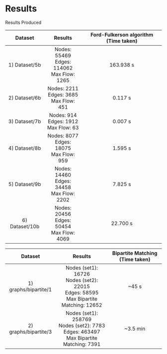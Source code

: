 # Results

Results Produced

Dataset      | Results |  Ford-Fulkerson algorithm (Time taken)
:-----------:|:-----:|:-----------------------:
1) Dataset/5b   | Nodes: 55469<br>Edges: 114062<br>Max Flow: 1265  | 163.938 s
2) Dataset/6b   | Nodes: 2211<br>Edges: 3685<br>Max Flow: 451      | 0.117 s
3) Dataset/7b   | Nodes: 914<br>Edges: 1912<br>Max Flow: 63        | 0.007 s
4) Dataset/8b   | Nodes: 8077<br>Edges: 18075<br>Max Flow: 959     | 1.595 s
5) Dataset/9b   | Nodes: 14460<br>Edges: 34458<br>Max Flow: 2202   | 7.825 s
6) Dataset/10b  | Nodes: 20456<br>Edges: 50454<br>Max Flow: 4069   | 22.700 s

Dataset      | Results |  Bipartite Matching (Time taken)
:-----------:|:-----:|:-----------------------:
1) graphs/bipartite/1   | Nodes (set1): 16726<br>Nodes (set2): 22015<br>Edges: 58595<br>Max Bipartite Matching: 12652  | ~45 s
2) graphs/bipartite/3   | Nodes (set1): 258769<br>Nodes (set2): 7783<br>Edges: 463497<br>Max Bipartite Matching: 7391  | ~3.5 min
